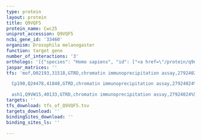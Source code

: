 ```yaml
---
type: protein
layout: protein
title: Q9VQF5
protein_name: Cwc25
uniprot_accession: Q9VQF5
ncbi_gene_id: '33460'
organism: Drosophila melanogaster
function: target gene
number_of_interactions: '3'
orthologs: '[{"species": "Homo sapiens", "id": ["<a href=\"/protein/q9nxe8\">Q9NXE8</a>"]}, {"species": "Danio rerio", "id": ["<a href=\"/protein/q7zvw8\">Q7ZVW8</a>"]}, {"species": "Mus musculus", "id": ["<a href=\"/protein/q9dbf7\">Q9DBF7</a>"]}, {"species": "Rattus norvegicus", "id": ["<a href=\"/protein/g3v6i3\">G3V6I3</a>"]}, {"species": "Caenorhabditis elegans", "id": ["<a href=\"/protein/g5ebt5\">G5EBT5</a>"]}]'
jaspar_matrices: ''
tfs: 'mof,O02193,31518,GTRD,chromatin immunoprecipitation assay,27924024%5Buid%5D,No

  Cp190,Q24478,41848,GTRD,chromatin immunoprecipitation assay,27924024%5Buid%5D,No

  ash1,Q9VW15,40133,GTRD,chromatin immunoprecipitation assay,27924024%5Buid%5D,No'
targets: ''
tfs_download: tfs_of_Q9VQF5.tsv
targets_download: ''
bindingSites_download: ''
binding_sites_ls: ''

---
```

